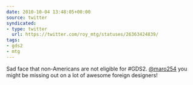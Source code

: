 ```yaml
---
date: 2010-10-04 13:48:05+00:00
source: twitter
syndicated:
- type: twitter
  url: https://twitter.com/roy_mtg/statuses/26363424839/
tags:
- gds2
- mtg
---
```


Sad face that non-Americans are not eligible for #GDS2. [@maro254](https://twitter.com/maro254/) you might be missing out on a lot of awesome foreign designers!